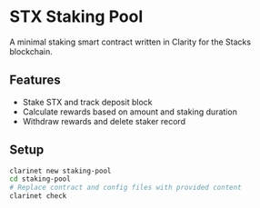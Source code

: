 # STX Staking Pool

A minimal staking smart contract written in Clarity for the Stacks blockchain.

## Features
- Stake STX and track deposit block
- Calculate rewards based on amount and staking duration
- Withdraw rewards and delete staker record

## Setup
```bash
clarinet new staking-pool
cd staking-pool
# Replace contract and config files with provided content
clarinet check
